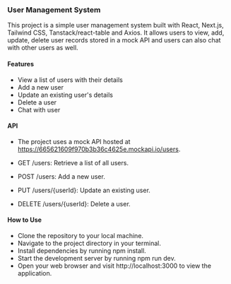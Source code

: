 ### User Management System

This project is a simple user management system built with React, Next.js, Tailwind CSS, Tanstack/react-table and Axios. It allows users to view, add, update, delete user records stored in a mock API and users can also chat with other users as well.

#### Features

- View a list of users with their details
- Add a new user
- Update an existing user's details
- Delete a user
- Chat with user

#### API

- The project uses a mock API hosted at https://665621609f970b3b36c4625e.mockapi.io/users.

- GET /users: Retrieve a list of all users.
- POST /users: Add a new user.
- PUT /users/{userId}: Update an existing user.
- DELETE /users/{userId}: Delete a user.

#### How to Use

- Clone the repository to your local machine.
- Navigate to the project directory in your terminal.
- Install dependencies by running npm install.
- Start the development server by running npm run dev.
- Open your web browser and visit http://localhost:3000 to view the application.
